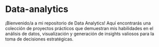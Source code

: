 # Data-analytics
¡Bienvenido/a a mi repositorio de Data Analytics! Aquí encontrarás una colección de proyectos prácticos que demuestran mis habilidades en el análisis de datos, visualización y generación de insights valiosos para la toma de decisiones estratégicas.
